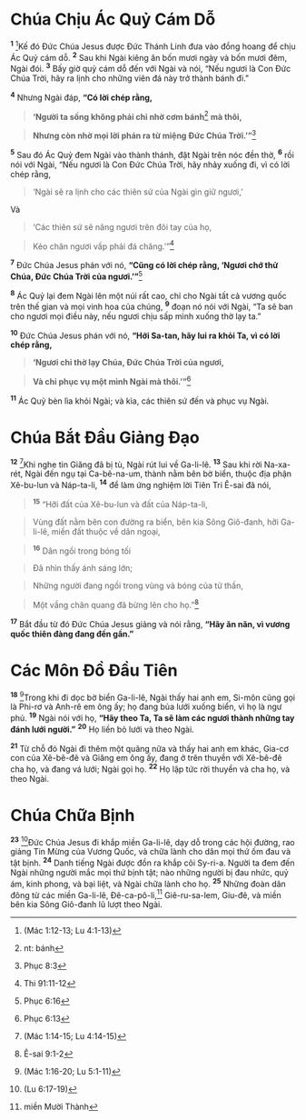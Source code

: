 # Chúa Chịu Ác Quỷ Cám Dỗ
<sup><b>1</b></sup> [^1@-d48c50ee-711a-4810-a412-398aa6373901]Kế đó Đức Chúa Jesus được Đức Thánh Linh đưa vào đồng hoang để chịu Ác Quỷ cám dỗ. <sup><b>2</b></sup> Sau khi Ngài kiêng ăn bốn mươi ngày và bốn mươi đêm, Ngài đói. <sup><b>3</b></sup> Bấy giờ quỷ cám dỗ đến với Ngài và nói, “Nếu ngươi là Con Đức Chúa Trời, hãy ra lịnh cho những viên đá này trở thành bánh đi.”

<sup><b>4</b></sup> Nhưng Ngài đáp, **“Có lời chép rằng,**


> **‘Người ta sống không phải chỉ nhờ cơm bánh**[^1-d48c50ee-711a-4810-a412-398aa6373901] **mà thôi,**
>


> **Nhưng còn nhờ mọi lời phán ra từ miệng Đức Chúa Trời.’”**[^2-d48c50ee-711a-4810-a412-398aa6373901]
>

<sup><b>5</b></sup> Sau đó Ác Quỷ đem Ngài vào thành thánh, đặt Ngài trên nóc đền thờ, <sup><b>6</b></sup> rồi nói với Ngài, “Nếu ngươi là Con Đức Chúa Trời, hãy nhảy xuống đi, vì có lời chép rằng,


> ‘Ngài sẽ ra lịnh cho các thiên sứ của Ngài gìn giữ ngươi,’
>

Và


> ‘Các thiên sứ sẽ nâng ngươi trên đôi tay của họ,
>


> Kẻo chân ngươi vấp phải đá chăng.’”[^3-d48c50ee-711a-4810-a412-398aa6373901]
>

<sup><b>7</b></sup> Đức Chúa Jesus phán với nó, **“Cũng có lời chép rằng, ‘Ngươi chớ thử Chúa, Đức Chúa Trời của ngươi.’”**[^4-d48c50ee-711a-4810-a412-398aa6373901]

<sup><b>8</b></sup> Ác Quỷ lại đem Ngài lên một núi rất cao, chỉ cho Ngài tất cả vương quốc trên thế gian và mọi vinh hoa của chúng, <sup><b>9</b></sup> đoạn nó nói với Ngài, “Ta sẽ ban cho ngươi mọi điều này, nếu ngươi chịu sấp mình xuống thờ lạy ta.”

<sup><b>10</b></sup> Đức Chúa Jesus phán với nó, **“Hỡi Sa-tan, hãy lui ra khỏi Ta, vì có lời chép rằng,**


> **‘Ngươi chỉ thờ lạy Chúa, Đức Chúa Trời của ngươi,**
>


> **Và chỉ phục vụ một mình Ngài mà thôi.’”**[^5-d48c50ee-711a-4810-a412-398aa6373901]
>

<sup><b>11</b></sup> Ác Quỷ bèn lìa khỏi Ngài; và kìa, các thiên sứ đến và phục vụ Ngài.


# Chúa Bắt Đầu Giảng Đạo
<sup><b>12</b></sup> [^2@-d48c50ee-711a-4810-a412-398aa6373901]Khi nghe tin Giăng đã bị tù, Ngài rút lui về Ga-li-lê. <sup><b>13</b></sup> Sau khi rời Na-xa-rét, Ngài đến ngụ tại Ca-bê-na-um, thành nằm bên bờ biển, thuộc địa phận Xê-bu-lun và Náp-ta-li, <sup><b>14</b></sup> để làm ứng nghiệm lời Tiên Tri Ê-sai đã nói,


> <sup><b>15</b></sup> “Hỡi đất của Xê-bu-lun và đất của Náp-ta-li,
>


> Vùng đất nằm bên con đường ra biển, bên kia Sông Giô-đanh, hỡi Ga-li-lê, miền đất thuộc về dân ngoại,
>


> <sup><b>16</b></sup> Dân ngồi trong bóng tối
>


> Đã nhìn thấy ánh sáng lớn;
>


> Những người đang ngồi trong vùng và bóng của tử thần,
>


> Một vầng chân quang đã bừng lên cho họ.”[^6-d48c50ee-711a-4810-a412-398aa6373901]
>

<sup><b>17</b></sup> Bắt đầu từ đó Đức Chúa Jesus giảng và nói rằng, **“Hãy ăn năn, vì vương quốc thiên đàng đang đến gần.”**


# Các Môn Đồ Đầu Tiên
<sup><b>18</b></sup> [^3@-d48c50ee-711a-4810-a412-398aa6373901]Trong khi đi dọc bờ biển Ga-li-lê, Ngài thấy hai anh em, Si-môn cũng gọi là Phi-rơ và Anh-rê em ông ấy; họ đang bủa lưới xuống biển, vì họ là ngư phủ. <sup><b>19</b></sup> Ngài nói với họ, **“Hãy theo Ta, Ta sẽ làm các ngươi thành những tay đánh lưới người.”** <sup><b>20</b></sup> Họ liền bỏ lưới và theo Ngài.

<sup><b>21</b></sup> Từ chỗ đó Ngài đi thêm một quãng nữa và thấy hai anh em khác, Gia-cơ con của Xê-bê-đê và Giăng em ông ấy, đang ở trên thuyền với Xê-bê-đê cha họ, và đang vá lưới; Ngài gọi họ. <sup><b>22</b></sup> Họ lập tức rời thuyền và cha họ, và theo Ngài.


# Chúa Chữa Bịnh
<sup><b>23</b></sup> [^4@-d48c50ee-711a-4810-a412-398aa6373901]Đức Chúa Jesus đi khắp miền Ga-li-lê, dạy dỗ trong các hội đường, rao giảng Tin Mừng của Vương Quốc, và chữa lành cho dân mọi thứ ốm đau và tật bịnh. <sup><b>24</b></sup> Danh tiếng Ngài được đồn ra khắp cõi Sy-ri-a. Người ta đem đến Ngài những người mắc mọi thứ bịnh tật; nào những người bị đau nhức, quỷ ám, kinh phong, và bại liệt, và Ngài chữa lành cho họ. <sup><b>25</b></sup> Những đoàn dân đông từ các miền Ga-li-lê, Đê-ca-pô-li,[^7-d48c50ee-711a-4810-a412-398aa6373901] Giê-ru-sa-lem, Giu-đê, và miền bên kia Sông Giô-đanh lũ lượt theo Ngài.

[^1-d48c50ee-711a-4810-a412-398aa6373901]: nt: bánh
[^2-d48c50ee-711a-4810-a412-398aa6373901]: Phục 8:3
[^3-d48c50ee-711a-4810-a412-398aa6373901]: Thi 91:11-12
[^4-d48c50ee-711a-4810-a412-398aa6373901]: Phục 6:16
[^5-d48c50ee-711a-4810-a412-398aa6373901]: Phục 6:13
[^6-d48c50ee-711a-4810-a412-398aa6373901]: Ê-sai 9:1-2
[^7-d48c50ee-711a-4810-a412-398aa6373901]: miền Mười Thành
[^1@-d48c50ee-711a-4810-a412-398aa6373901]: (Mác 1:12-13; Lu 4:1-13)
[^2@-d48c50ee-711a-4810-a412-398aa6373901]: (Mác 1:14-15; Lu 4:14-15)
[^3@-d48c50ee-711a-4810-a412-398aa6373901]: (Mác 1:16-20; Lu 5:1-11)
[^4@-d48c50ee-711a-4810-a412-398aa6373901]: (Lu 6:17-19)